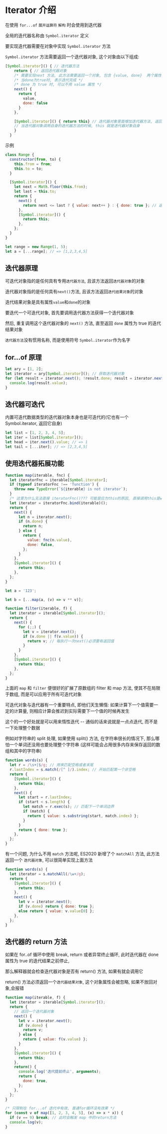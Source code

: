 # Iterator 介绍

在使用 `for...of` `展开运算符` `解构` 时会使用到迭代器

全局的迭代器名称由 `Symbol.iterator` 定义

要实现迭代器需要在对象中实现 `Symbol.iterator` 方法

`Symbol.iterator` 方法需要返回一个迭代器对象, 这个对象由以下组成:

```js
[Symbol.iterator]() { // 迭代器方法
    return { // 返回迭代器对象
    /* 需要实现next 方法, 此方法需要返回一个对象, 包含 {value, done}  两个属性*/
    /* 当done为true时, 表示迭代完成 */
    /* done 为 true 时, 可以不用 value 属性 */
    next() {
      return {
        value,
        done: false
      }
    },

    [Symbol.iterator]() { return this} // 迭代器对象里面增加迭代器方法, 返回自身, 使得迭代器对象也可以迭代
    // 当迭代器对象调用自身的迭代器方法的时候, this 就是迭代器对象自身
    }
  }
```

示例

```js
class Range {
  constructor(from, to) {
    this.from = from;
    this.to = to;
  }

  [Symbol.iterator]() {
    let next = Math.floor(this.from);
    let last = this.to;
    return {
      next() {
        return next <= last ? { value: next++ } : { done: true }; // 返回迭代结果对象
      },
      [Symbol.iterator]() {
        return this;
      },
    };
  }
}

let range = new Range(1, 5);
let a = [...range]; // => [1,2,3,4,5]
```

## 迭代器原理

可迭代对象指的是任何具有专用`迭代器方法`, 且该方法返回`迭代器对象`的对象

迭代器对象指的是任何具有`next()`方法, 且该方法返回`迭代结果对象`的对象

迭代结果对象是具有属性`value`和`done`的对象

要迭代一个可迭代对象, 首先要调用迭代器方法获得一个迭代器对象

然后, 重复调用这个迭代器对象的 `next()` 方法, 直至返回 `done` 属性为 true 的迭代结果对象

`迭代器方法`没有惯用名称, 而是使用符号 `Symbol.iterator`作为名字

## for...of 原理

```js
let ary = [1, 2];
let iterator = ary[Symbol.iterator](); // 获取迭代器对象
for (let result = iterator.next(); !result.done; result = iterator.next()) {
  console.log(result.value);
}
```

## 迭代器可迭代

内置可迭代数据类型的迭代器对象本身也是可迭代的(它也有一个 Symbol.iterator, 返回它自身)

```js
let list = [1, 2, 3, 4, 5];
let iter = list[Symbol.iterator]();
let head = iter.next().value; // => 1
let tail = [...iter]; // => [2,3,4,5]
```

## 使用迭代器拓展功能

```js
function map(iterable, fnc) {
  let iteratorFnc = iterable[Symbol.iterator];
  if (typeof iteratorFnc !== 'function') {
    throw new TypeError(`${iterable} is not iterator`);
  }
  /* 这里为什么无法直接 iteratorFnc()??? 可能是应为this的原因, 直接调用this是window */
  let iterator = iteratorFnc.bind(iterable)();
  return {
    next() {
      let n = iterator.next();
      if (n.done) {
        return n;
      } else {
        return {
          value: fnc(n.value),
          done: false,
        };
      }
    },
    [Symbol.iterator]() {
      return this;
    },
  };
}

let a = '123';

let b = [...map(a, (v) => v ** v)];
```

```js
function filter(iterable, f) {
  let iterator = iterable[Symbol.iterator]();
  return {
    next() {
      for (;;) {
        let v = iterator.next();
        if (v.done || f(v.value)) {
          return v; // 每执行一次next()必须要有返回值
        }
      }
    },
    [Symbol.iterator]() {
      return this;
    },
  };
}
```

上面的 `map` 和 `filter` 便很好的扩展了原数组的 filter 和 map 方法, 使其不在局限于数组, 而是可以应用于所有可迭代对象

可迭代对象与迭代器有一个重要特点, 即他们天生懒惰: 如果计算下一个值需要一定的计算量, 则相应计算会推迟到实际需要下一个值的时候再发生

这个的一个好处就是可以用来惰性迭代 -- 通俗的话来说就是一点点迭代, 而不是一下处理整个数据

例如对字符串的 split 处理, 如果使用 split() 方法, 在字符串很长的情况下, 那么哪怕一个单词还没用也要处理整个字符串 (这样可能会占用很多内存来保存返回的数组和其中的字符串)

```js
function words(s) {
  let r = /\s+|$/g; // 用来匹配空格或者末尾
  r.lastIndex = s.match(/[^ ]/).index; // 开始匹配第一个非空格
  return {
    [Symbol.iterator]() {
      return this;
    },
    next() {
      let start = r.lastIndex;
      if (start < s.length) {
        let match = r.exec(s); // 匹配下一个单词边界
        if (match) {
          return { value: s.substring(start, match.index) };
        }
      }
      return { done: true };
    },
  };
}
```

有一个问题, 为什么不用 `match` 方法呢, ES2020 新增了个 `matchAll` 方法, 此方法返回一个 `迭代器对象`, 可以很简单实现上面方法

```js
function words(s) {
  let iterator = s.matchAll(/\w+/g);
  return {
    [Symbol.iterator]() {
      return this;
    },
    next() {
      let v = iterator.next();
      if (v.done) return { done: true };
      else return { value: v.value[0] };
    },
  };
}
```

## 迭代器的 return 方法

如果在 for..of 循环中使用 break, return 或者异常终止循环, 此时迭代器在 done 属性为 true 的迭代结果之前停止,

那么解释器就会检查迭代器对象是否有 return() 方法, 如果有就会调用它

return() 方法必须返回一个`迭代器结果对象`, 这个对象属性会被忽略, 如果不放回对象,会报错

```js
function map(iterable, f) {
  let iterator = iterable[Symbol.iterator]();
  return {
    // 返回一个迭代器对象
    next() {
      let v = iterator.next();
      if (v.done) {
        return v;
      } else {
        return { value: f(v.value) };
      }
    },
    [Symbol.iterator]() {
      return this;
    },
    return() {
      console.log('迭代提前终止', arguments);
      return {
        done: true,
      };
    },
  };
}

/* 只限制在 for...of 迭代中有效, 普通for循环没有效果 */
for (const v of map([1, 2, 3, 4, 5], (x) => x * x)) {
  if (v == 9) break; // 此时会触发 map 中的return方法
  console.log(v);
}
```
